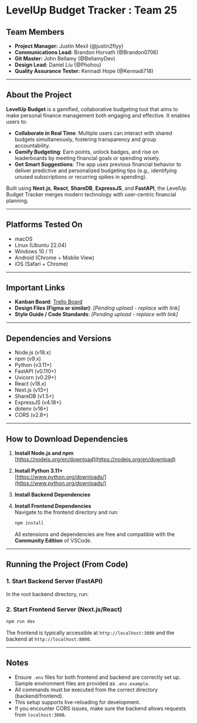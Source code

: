# LevelUp Budget Tracker : Team 25

## Team Members

- **Project Manager:** Justin Mexil (@justin2flyy)  
- **Communications Lead:** Brandon Horvath (@Brandon0706)  
- **Git Master:** John Bellamy (@BellamyDev)  
- **Design Lead:** Daniel Liu (@Phohou)  
- **Quality Assurance Tester:** Kennadi Hope (@Kennadi718)

---

## About the Project

**LevelUp Budget** is a gamified, collaborative budgeting tool that aims to make personal finance management both engaging and effective. It enables users to:

- **Collaborate in Real Time**: Multiple users can interact with shared budgets simultaneously, fostering transparency and group accountability.
- **Gamify Budgeting**: Earn points, unlock badges, and rise on leaderboards by meeting financial goals or spending wisely.
- **Get Smart Suggestions**: The app uses previous financial behavior to deliver predictive and personalized budgeting tips (e.g., identifying unused subscriptions or recurring spikes in spending).

Built using **Next.js**, **React**, **ShareDB**, **ExpressJS**, and **FastAPI**, the LevelUp Budget Tracker merges modern technology with user-centric financial planning.

---

## Platforms Tested On

- macOS
- Linux (Ubuntu 22.04)
- Windows 10 / 11
- Android (Chrome + Mobile View)
- iOS (Safari + Chrome)

---

## Important Links

- **Kanban Board**: [Trello Board](https://trello.com/b/LSgXJFF5/csc-3380-team-25-project)  
- **Design Files (Figma or similar)**: _[Pending upload - replace with link]_  
- **Style Guide / Code Standards**: _[Pending upload - replace with link]_  

---

## Dependencies and Versions

- Node.js (v18.x)
- npm (v9.x)
- Python (v3.11+)
- FastAPI (v0.110+)
- Uvicorn (v0.29+)
- React (v18.x)
- Next.js (v13+)
- ShareDB (v1.5+)
- ExpressJS (v4.18+)
- dotenv (v16+)
- CORS (v2.8+)

---

## How to Download Dependencies

1. **Install Node.js and npm**  
   [https://nodejs.org/en/download](https://nodejs.org/en/download)

2. **Install Python 3.11+**  
   [https://www.python.org/downloads/](https://www.python.org/downloads/)

3. **Install Backend Dependencies**  

4. **Install Frontend Dependencies**  
   Navigate to the frontend directory and run:
   ```bash
   npm install
   ```

   All extensions and dependencies are free and compatible with the **Community Edition** of VSCode.

---

## Running the Project (From Code)

### 1. Start Backend Server (FastAPI)
In the root backend directory, run:


### 2. Start Frontend Server (Next.js/React)

```bash
npm run dev
```

The frontend is typically accessible at `http://localhost:3000` and the backend at `http://localhost:8000`.

---

## Notes

- Ensure `.env` files for both frontend and backend are correctly set up. Sample environment files are provided as `.env.example`.
- All commands must be executed from the correct directory (backend/frontend).
- This setup supports live-reloading for development.
- If you encounter CORS issues, make sure the backend allows requests from `localhost:3000`.
